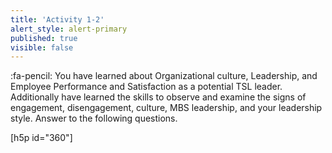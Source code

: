 ```yaml
---
title: 'Activity 1-2'
alert_style: alert-primary
published: true
visible: false
---
```



:fa-pencil: You have learned about Organizational culture, Leadership, and Employee Performance and Satisfaction as a potential TSL leader. Additionally have learned the skills to observe and examine the signs of engagement, disengagement, culture, MBS leadership,  and your leadership style. Answer to the following questions.

[h5p id="360"]
